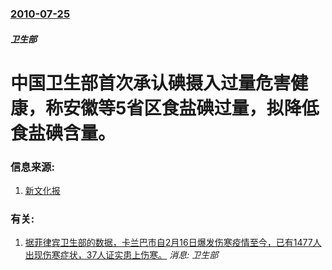 ### [2010-07-25](/news/2010/07/25/index.md)

##### 卫生部
#  中国卫生部首次承认碘摄入过量危害健康，称安徽等5省区食盐碘过量，拟降低食盐碘含量。




### 信息来源:

1. [新文化报](https://web.archive.org/web/20100730091452/http://news.163.com/10/0727/03/6CINH2TC0001124J.html)

### 有关:

1. [据菲律宾卫生部的数据，卡兰巴市自2月16日爆发伤寒疫情至今，已有1477人出现伤寒症状，37人证实患上伤寒。](/zh/news/2008/03/6/据菲律宾卫生部的数据-卡兰巴市自2月16日爆发伤寒疫情至今-已有1477人出现伤寒症状-37人证实患上伤寒.md) _消息: 卫生部_
